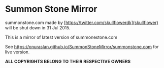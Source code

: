 
# Summon Stone Mirror

summonstone.com made by [https://twitter.com/skullflowerdk](skullflower)
will be shut down in 31 Jul 2015.

This is a mirror of latest version of summonestone.com

See <https://onuraslan.github.io/SummonStoneMirror/summonstone.com> for
live version.

**ALL COPYRIGHTS BELONG TO THEIR RESPECTIVE OWNERS**
